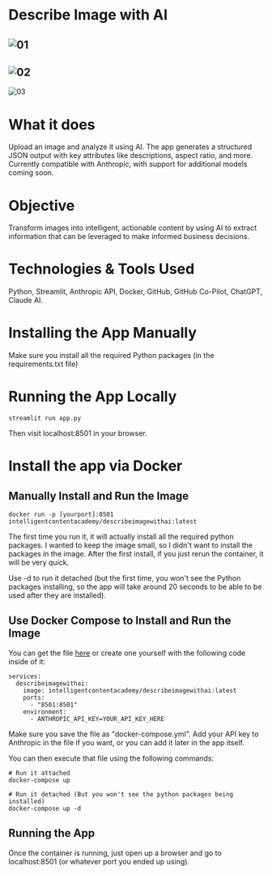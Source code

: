 # Describe Image with AI
![01](https://static.wixstatic.com/media/9cda2b_b961cadae986429eb50e7d2aab42bbfe~mv2.png)
---
![02](https://static.wixstatic.com/media/9cda2b_42ddc64d17a84e6f8b73066c73e1cee9~mv2.png)
---
![03](https://static.wixstatic.com/media/9cda2b_7731dc527b82432897d4a18fd64b9d66~mv2.png)


# What it does
Upload an image and analyze it using AI. The app generates a structured JSON output with key attributes like descriptions, aspect ratio, and more. Currently compatible with Anthropic, with support for additional models coming soon.

# Objective
Transform images into intelligent, actionable content by using AI to extract information that can be leveraged to make informed business decisions.

# Technologies & Tools Used
Python, Streamlit, Anthropic API, Docker, GitHub, GitHub Co-Pilot, ChatGPT, Claude AI.

# Installing the App Manually
Make sure you install all the required Python packages (in the requirements.txt file)

# Running the App Locally
```
streamlit run app.py
```

Then visit localhost:8501 in your browser.

# Install the app via Docker

## Manually Install and Run the Image
```
docker run -p [yourport]:8501 intelligentcontentacademy/describeimagewithai:latest
```

The first time you run it, it will actually install all the required python packages.  I wanted to keep the image small, so I didn't want to install the packages in the image.  After the first install, if you just rerun the container, it will be very quick.

Use -d to run it detached (but the first time, you won't see the Python packages installing, so the app will take around 20 seconds to be able to be used after they are installed).

## Use Docker Compose to Install and Run the Image
You can get the file [here](https://github.com/intelligentcontentacademy/describe_image_with_ai/blob/master/docker-compose.yml) or create one yourself with the following code inside of it:
 
```
services:
  describeimagewithai:
    image: intelligentcontentacademy/describeimagewithai:latest
    ports:
      - "8501:8501"
    environment:
      - ANTHROPIC_API_KEY=YOUR_API_KEY_HERE
```

Make sure you save the file as "docker-compose.yml".  Add your API key to Anthropic in the file if you want, or you can add it later in the app itself.

You can then execute that file using the following commands:
```
# Run it attached 
docker-compose up 

# Run it detached (But you won't see the python packages being installed)
docker-compose up -d
```

## Running the App
Once the container is running, just open up a browser and go to localhost:8501 (or whatever port you ended up using).
